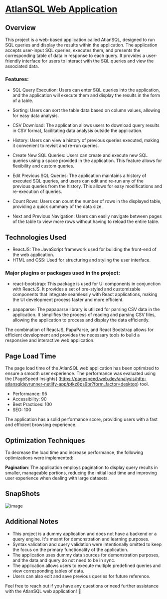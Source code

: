 # [AtlanSQL Web Application](https://atlansqldevrunner.netlify.app/)

## Overview

This project is a web-based application called AtlanSQL, designed to run SQL queries and display the results within the application. The application accepts user-input SQL queries, executes them, and presents the corresponding table of data in response to each query. It provides a user-friendly interface for users to interact with the SQL queries and view the associated data.

### Features:
- SQL Query Execution: Users can enter SQL queries into the application, and the application will execute them and display the results in the form of a table.

- Sorting: Users can sort the table data based on column values, allowing for easy data analysis.

- CSV Download: The application allows users to download query results in CSV format, facilitating data analysis outside the application.

- History: Users can view a history of previous queries executed, making it convenient to revisit and re-run queries.

- Create New SQL Queries: Users can create and execute new SQL queries using a space provided in the application. This feature allows for flexibility and custom queries.

- Edit Previous SQL Queries: The application maintains a history of executed SQL queries, and users can edit and re-run any of the previous queries from the history. This allows for easy modifications and re-execution of queries.

- Count Rows: Users can count the number of rows in the displayed table, providing a quick summary of the data size.

- Next and Previous Navigation: Users can easily navigate between pages of the table to view more rows without having to reload the entire table.

## Technologies Used

- ReactJS: The JavaScript framework used for building the front-end of the web application.
- HTML and CSS: Used for structuring and styling the user interface.

### Major plugins or packages used in the project:

- react-bootstrap: This package is used for UI components in conjunction with ReactJS. It provides a set of pre-styled and customizable components that integrate seamlessly with React applications, making the UI development process faster and more efficient.

- papaparse: The papaparse library is utilized for parsing CSV data in the application. It simplifies the process of reading and parsing CSV files, allowing the application to process and display the data efficiently.

The combination of ReactJS, PapaParse, and React Bootstrap allows for efficient development and provides the necessary tools to build a responsive and interactive web application.

## Page Load Time

The page load time of the AtlanSQL web application has been optimized to ensure a smooth user experience. The performance was evaluated using the [PageSpeed Insights] (https://pagespeed.web.dev/analysis/http-atlansqldevrunner-netlify-app/ptkz8ps9br?form_factor=desktop) tool.

- Performance: 95
- Accessibility: 90
- Best Practices: 100
- SEO: 100

The application has a solid performance score, providing users with a fast and efficient browsing experience.

## Optimization Techniques

To decrease the load time and increase performance, the following optimizations were implemented:

**Pagination**: The application employs pagination to display query results in smaller, manageable portions, reducing the initial load time and improving user experience when dealing with large datasets.

## SnapShots
![image](https://github.com/AlwinderSingh/SQLRunner/assets/100020772/983cb271-5994-4c49-a27d-cc5fca1a1a5b)


## Additional Notes

- This project is a dummy application and does not have a backend or a query engine. It's meant for demonstration and learning purposes.
- Syntax validation and query validation were intentionally omitted to keep the focus on the primary functionality of the application.
- The application uses dummy data sources for demonstration purposes, and the data and query do not need to be in sync.
- The application allows users to execute multiple predefined queries and view corresponding tables of data.
- Users can also edit and save previous queries for future reference.

Feel free to reach out if you have any questions or need further assistance with the AtlanSQL web application! 🚀
